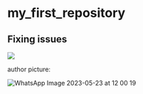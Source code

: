 # my_first_repository
## Fixing issues
![](https://www.google.com/url?sa=i&url=https%3A%2F%2Fwww.classicpress.net%2Fgithub-desktop-a-really-really-simple-tutorial%2F&psig=AOvVaw1UuAgoIOkF0g9rpQhymneh&ust=1700665855935000&source=images&cd=vfe&opi=89978449&ved=0CBIQjRxqFwoTCPiE5pOw1YIDFQAAAAAdAAAAABAE)


author picture:

![WhatsApp Image 2023-05-23 at 12 00 19](https://github.com/festusonly/my_first_repository/assets/127534242/6c7bed0a-aaae-4ccf-945d-7ee823f619b4)
